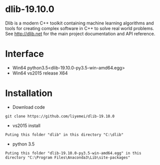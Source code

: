 # dlib-19.10.0

Dlib is a modern C++ toolkit containing machine learning algorithms and tools for creating complex software in C++ to solve real world problems. See http://dlib.net for the main project documentation and API reference.
# Interface
-  Win64  python3.5<dlib-19.10.0-py3.5-win-amd64.egg>
-  Win64  vs2015 release X64
# Installation
- Download code 

```
git clone https://github.com/liyemei/dlib-19.10.0
```
-  vs2015 install
```
Puting this folder "dlib" in this directory "C:\dlib"
```
- python 3.5

```
Puting this folder "dlib-19.10.0-py3.5-win-amd64.egg" in this directory "C:\Program Files\Anaconda3\Lib\site-packages"
```
